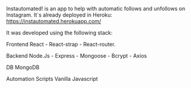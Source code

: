 Instautomated! is an app to help with automatic follows and unfollows on Instagram. It´s already deployed in Heroku: https://instautomated.herokuapp.com/

It was developed using the following stack:

Frontend
React - React-strap - React-router.

Backend
Node.Js - Express - Mongoose -  Bcrypt - Axios

DB
MongoDB

Automation Scripts
Vanilla Javascript


